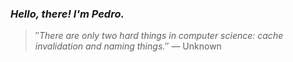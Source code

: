 ### *Hello, there! I'm Pedro.*
> ″*There are only two hard things in computer science: cache invalidation and naming things.*″
 — Unknown
